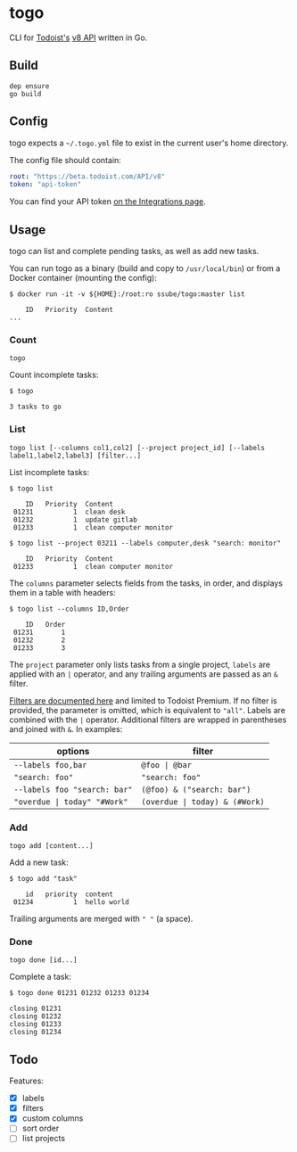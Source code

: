 # togo

CLI for [Todoist's](https://todoist.com) [v8 API](https://developer.todoist.com/rest/v8/) written in Go.

## Build

```shell
dep ensure
go build
```

## Config

togo expects a `~/.togo.yml` file to exist in the current user's home directory.

The config file should contain:

```yaml
root: "https://beta.todoist.com/API/v8"
token: "api-token"
```

You can find your API token [on the Integrations page](https://todoist.com/Users/viewPrefs?page=integrations).

## Usage

togo can list and complete pending tasks, as well as add new tasks.

You can run togo as a binary (build and copy to `/usr/local/bin`) or from a Docker container (mounting the config):

```shell
$ docker run -it -v ${HOME}:/root:ro ssube/togo:master list

    ID   Priority  Content
...
```

### Count

```none
togo
```

Count incomplete tasks:

```shell
$ togo

3 tasks to go
```

### List

```none
togo list [--columns col1,col2] [--project project_id] [--labels label1,label2,label3] [filter...]
```

List incomplete tasks:

```shell
$ togo list

    ID   Priority  Content
 01231          1  clean desk
 01232          1  update gitlab
 01233          1  clean computer monitor

$ togo list --project 03211 --labels computer,desk "search: monitor"

    ID   Priority  Content
 01233          1  clean computer monitor
```

The `columns` parameter selects fields from the tasks, in order, and displays them in a table with headers:

```shell
$ togo list --columns ID,Order

    ID   Order
 01231       1
 01232       2
 01233       3
```

The `project` parameter only lists tasks from a single project, `labels` are applied with an `|` operator, and
any trailing arguments are passed as an `&` filter.

[Filters are documented here](https://support.todoist.com/hc/en-us/articles/205248842) and limited to Todoist Premium.
If no filter is provided, the parameter is omitted, which is equivalent to `"all"`. Labels are combined with the `|`
operator. Additional filters are wrapped in parentheses and joined with `&`. In examples:

|                       options |                         filter |
| ----------------------------- | ------------------------------ |
|            `--labels foo,bar` |                 `@foo \| @bar` |
|               `"search: foo"` |                `"search: foo"` |
|  `--labels foo "search: bar"` |     `(@foo) & ("search: bar")` |
|  `"overdue \| today" "#Work"` | `(overdue \| today) & (#Work)` |

### Add

```none
togo add [content...]
```

Add a new task:

```shell
$ togo add "task"

    id   priority  content
 01234          1  hello world
```

Trailing arguments are merged with `" "` (a space).

### Done

```none
togo done [id...]
```

Complete a task:

```shell
$ togo done 01231 01232 01233 01234

closing 01231
closing 01232
closing 01233
closing 01234
```

## Todo

Features:

- [x] labels
- [x] filters
- [x] custom columns
- [ ] sort order
- [ ] list projects
